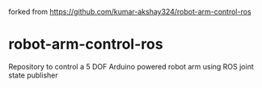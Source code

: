 forked from https://github.com/kumar-akshay324/robot-arm-control-ros
# robot-arm-control-ros
Repository to control a 5 DOF Arduino powered robot arm using ROS joint state publisher 
